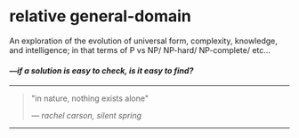 # relative general-domain

An exploration of the evolution of universal form, complexity, knowledge, and intelligence; in that terms of P vs NP/ NP-hard/ NP-complete/ etc...

#### *—if a solution is easy to check, is it easy to find?*

---

> "in nature, nothing exists alone"
> 
> *— rachel carson, silent spring*

---







